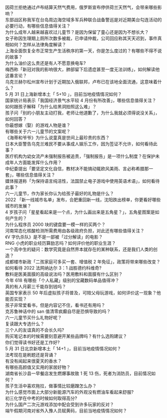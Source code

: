 因荷兰拒绝通过卢布结算天然气费用，俄罗斯宣布停供荷兰天然气，会带来哪些影响？  
东部战区称我军在台岛周边海空域多军兵种联合战备警巡是对近期美台勾连活动的必要行动，有哪些信息值得关注？  
为什么成年人越来越喜欢过儿童节？是因为保留了童心还是因为不想长大？  
女子称因生理期上厕所次数多被裁，已申请仲裁，公司回应称其天天迟到，事件真相如何？怎样从法律角度解读？  
上海全面恢复全市正常生产生活秩序的第一天，你是怎么度过的？有哪些不得不说的故事？  
为什么油价这么贵还是有人不愿意换电车?  
梅西称「新冠对我的影响很大，肺部留下后遗症甚至一度无法训练」，如何解读他这番言论？  
乌克兰赫尔松州宣布计划于近期加入俄联邦，卢布已在该地全面流通，这意味着什么？  
5 月 31 日上海新增本土「 5+10 」，目前当地疫情情况如何？  
国家统计局表示「我国经济景气水平较 4 月份有所改善」，哪些信息值得关注？  
如何跟孩子解释「为什么给黑洞拍照这么难」？  
孩子问「别的小朋友主动打我，老师让他道歉了，为什么我就必须得说没关系」，如何回答？  
你最想嫁（娶）的游戏人物是谁？  
有哪些关于六一儿童节的文案呢？  
《海蒂和爷爷》为什么说童真是世间上最珍贵的东西？  
日本大臣警告乌克兰难民不要从事成人娱乐工作，因为签证不允许，如何看待此事？  
医疗机构为幼女流产未强制报告被追责，「强制报告」是一项什么制度？在保护未成年人方面能发挥什么作用？  
中纪委提出「要坚定文化自信，教材决不能搞动辄欧风美雨、言必称希腊那一套」，哪些信息值得关注？  
媒体报道称「为保持语言纯洁性，法国禁止电子游戏中使用英语术语」，如何看待此事？  
六一儿童节，作为家长你认为给孩子最好的礼物是什么？  
2022 「新一线城市名单」发布，合肥重回新一线，沈阳跌出榜单，你更看好哪些城市的发展？  
4 岁孩子问「星星看起来是一个点，为什么画出来是五角星？」，五角星图案是如何产生的？  
为什么程序员 2000 块的键盘要一模一样的买两个？  
河南常态化核酸检测所需费用由各级政府负担，对此还有哪些值得关注？  
《V 字仇杀队》是不是一部被「过分解读」的电影？  
RNG 小虎的职业经历算励志吗？如何评价他的职业生涯？  
一个高中生的疑问：数学究竟是自然界本就存在的某种联系，还是我们人类的创造？  
成都楼市新政「二孩家庭可多买一套、增值税 2 年免征」，政策将带来哪些改变？  
如何看待 2022 法网纳达尔 3：1 战胜德约科维奇?  
敷料是医美面膜的高级说法吗？医用敷料和面膜有什么区别？  
今年 618 有哪些「个人私藏」级别的宝藏数码单品值得冲？  
真的有人月薪三千能存到钱吗？  
英国专家表示 50 年后虚拟孩子将普及，可陪父母玩游戏，如何评价这一现象？他能否实现？  
孩子非常爱看书，但是内容记不住，看书还有用吗？  
克苏鲁神话中的 san 值清零疯癫自尽是恐惧导致的吗？  
六一儿童节买什么礼物好呢？  
复读跟大专选什么？  
三个人的友谊真的不会长久吗?  
购买笔记本的时候需要刻意避开某些品牌吗？有什么选购建议？  
你们觉得读书好还是工作好?  
5 月 31 日北京新增本土「 14+1 」，目前当地疫情情况如何？  
法考现在是刷题还是背诵？  
有没有闻起来很夏天的香水？  
有哪些高颜值又实用的家居好物？  
湖南省长沙县一早餐店发生燃爆事故致 1 死 13 伤，死者为消防员，目前情况如何？  
孩子生活中喜欢拖拉，做事情比较磨蹭怎么办？  
为什么感觉市面上大部分新能源汽车的外观没有燃油车看起来舒服?  
初三化学在中考的时候如何取得高分?  
为什么国产二次元游戏添加中配会受到许多玩家的反对？  
端午假期河南对省外入豫人员赋黄码，目前当地疫情情况如何？  
